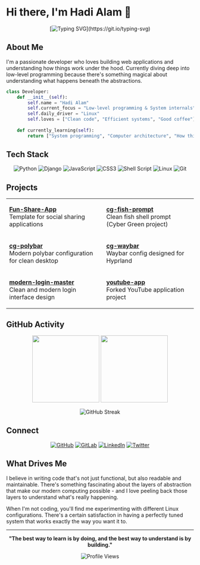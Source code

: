 # Hi there, I'm Hadi Alam 👋

<div align="center">

[![Typing SVG](https://readme-typing-svg.herokuapp.com?font=Fira+Code&size=22&pause=1000&color=58A6FF&center=true&vCenter=true&width=500&lines=Low-Level+Learner;Full+Stack+Developer;)](https://git.io/typing-svg)

</div>

## About Me

I'm a passionate developer who loves building web applications and understanding how things work under the hood. Currently diving deep into low-level programming because there's something magical about understanding what happens beneath the abstractions.

```python
class Developer:
    def __init__(self):
        self.name = "Hadi Alam"
        self.current_focus = "Low-level programming & System internals"
        self.daily_driver = "Linux"
        self.loves = ["Clean code", "Efficient systems", "Good coffee"]
    
    def currently_learning(self):
        return ["System programming", "Computer architecture", "How things really work"]
```

## Tech Stack

<div align="center">

![Python](https://img.shields.io/badge/Python-3776AB?style=flat-square&logo=python&logoColor=white)
![Django](https://img.shields.io/badge/Django-092E20?style=flat-square&logo=django&logoColor=white)
![JavaScript](https://img.shields.io/badge/JavaScript-F7DF1E?style=flat-square&logo=javascript&logoColor=black)
![CSS3](https://img.shields.io/badge/CSS3-1572B6?style=flat-square&logo=css3&logoColor=white)
![Shell Script](https://img.shields.io/badge/Shell_Script-121011?style=flat-square&logo=gnu-bash&logoColor=white)
![Linux](https://img.shields.io/badge/Linux-FCC624?style=flat-square&logo=linux&logoColor=black)
![Git](https://img.shields.io/badge/Git-F05032?style=flat-square&logo=git&logoColor=white)

</div>

## Projects

<table>
<tr>
<td>

**[Fun-Share-App](https://github.com/Hadi493/Fun-Share-App)**  
Template for social sharing applications

</td>
<td>

**[cg-fish-prompt](https://github.com/Hadi493/cg-fish-prompt)**  
Clean fish shell prompt (Cyber Green project)

</td>
</tr>
<tr>
<td>

**[cg-polybar](https://github.com/Hadi493/cg-polybar)**  
Modern polybar configuration for clean desktop

</td>
<td>

**[cg-waybar](https://github.com/Hadi493/cg-waybar)**  
Waybar config designed for Hyprland

</td>
</tr>
<tr>
<td>

**[modern-login-master](https://github.com/Hadi493/modern-login-master)**  
Clean and modern login interface design

</td>
<td>

**[youtube-app](https://github.com/Hadi493/youtube-app)**  
Forked YouTube application project

</td>
</tr>
</table>

## GitHub Activity

<div align="center">

<img height="180em" src="https://github-readme-stats.vercel.app/api?username=Hadi493&show_icons=true&theme=github_dark_dimmed&hide_border=true&count_private=true"/>
<img height="180em" src="https://github-readme-stats.vercel.app/api/top-langs/?username=Hadi493&layout=compact&theme=github_dark_dimmed&hide_border=true"/>

</div>

<div align="center">

![GitHub Streak](https://github-readme-streak-stats.herokuapp.com/?user=Hadi493&theme=github-dark-blue&hide_border=true)

</div>

## Connect

<div align="center">

[![GitHub](https://img.shields.io/badge/GitHub-181717?style=for-the-badge&logo=github&logoColor=white)](https://github.com/Hadi493)
[![GitLab](https://img.shields.io/badge/GitLab-FCA326?style=for-the-badge&logo=gitlab&logoColor=white)](https://gitlab.com/Hadi493/)
[![LinkedIn](https://img.shields.io/badge/LinkedIn-0077B5?style=for-the-badge&logo=linkedin&logoColor=white)](https://www.linkedin.com/in/hadialam/)
[![Twitter](https://img.shields.io/badge/Twitter-1DA1F2?style=for-the-badge&logo=twitter&logoColor=white)](https://x.com/HadiAlam_)

</div>

## What Drives Me

I believe in writing code that's not just functional, but also readable and maintainable. There's something fascinating about the layers of abstraction that make our modern computing possible - and I love peeling back those layers to understand what's really happening.

When I'm not coding, you'll find me experimenting with different Linux configurations. There's a certain satisfaction in having a perfectly tuned system that works exactly the way you want it to.

<div align="center">

---

**"The best way to learn is by doing, and the best way to understand is by building."**

![Profile Views](https://komarev.com/ghpvc/?username=Hadi493&color=58A6FF&style=flat-square)

</div>
